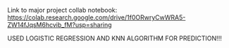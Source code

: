 Link to major project collab notebook: https://colab.research.google.com/drive/1f0ORwryCwWRA5-ZW14fJqsM6hcvib_fM?usp=sharing

USED LOGISTIC REGRESSION AND KNN ALGORITHM FOR PREDICTION!!!